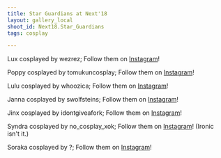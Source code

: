 ```yaml
---
title: Star Guardians at Next'18
layout: gallery_local
shoot_id: Next18.Star_Guardians
tags: cosplay

---
```


Lux cosplayed by wezrez; Follow them on [Instagram](https://www.instagram.com/wezrez)!

Poppy cosplayed by tomukuncosplay; Follow them on [Instagram](https://www.instagram.com/tomukuncosplay)!

Lulu cosplayed by whoozica; Follow them on [Instagram](https://www.instagram.com/whoozica)!

Janna cosplayed by swolfsteins; Follow them on [Instagram](https://www.instagram.com/swolfsteins)!

Jinx cosplayed by idontgiveafork; Follow them on [Instagram](https://www.instagram.com/idontgiveafork)!

Syndra cosplayed by no_cosplay_xok; Follow them on [Instagram](https://www.instagram.com/no_cosplay_xok)! (Ironic isn't it.)

Soraka cosplayed by ?; Follow them on [Instagram](https://www.instagram.com/?)!

